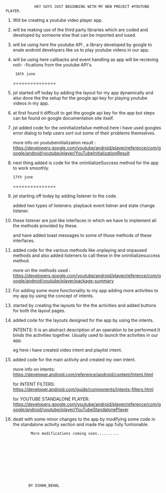                  HEY GUYS JUST BEGINNING WITH MY NEW PROJECT #YOUTUBE PLAYER.


1. Will be creating a youtube video player app.

2. will be making use of the third party libraries which are coded and developed
   by someone else that can be imported and iused.

3. will be using here the youtube API , a library developed by google to enale 
   android developers like us to play youtube videos in our app.

4. will be using here callbacks and event handling as app will be recieving noti-
   -fications from the youtube API's.



        16th june
     ===============

1. jst started off today by adding the layout for my app dynamically and also done the
   the setup for the google api key for playing youtube videos in my app.

2. at first found it difficult to get the google api key for the app but steps can be found on 
   google documentation site itself.

3. jst added code for the oninitializefailue method.here i have used googles error dialog to help
   users sort out some of their problems themselves.

   more info on youtubeinitialization result : https://developers.google.com/youtube/android/player/reference/com/google/android/youtube/player/YouTubeInitializationResult


4. next thing added is code for the oninitializeSuccess method for the app to work smoothly.



       17th june
    ===============

1. jst starting off today by adding listener to the code.

   added two types of listeners: playback event listner and state change listener.

2. these listener are just like interfaces in which we have to implement all the methods provided
   by these.

   and have added toast messages to some of those methods of these interfaces.

3. added code for the various methods like onplaying and onpaused methods and also added listeners to 
   call these in the oninitializesuccess method.

   more on the methods used : https://developers.google.com/youtube/android/player/reference/com/google/android/youtube/player/package-summary

4. For adding some more functionality to my app adding more activities to my app by using the 
   concept of intents.

5. started by creating the layouts for the the activities and added buttons for both the layout pages.

6. added code for the layouts designed for the app by using the intents.

   INTENTS: It is an abstract description of an operation to be performed.It binds the activities together.
   Usually used to launch the activities in our app.

   eg here i have created video intent and playlist intent.

7. added code for the main activity and created my own intent.

   more info on intents: https://developer.android.com/reference/android/content/Intent.html

   for INTENT FILTERS: https://developer.android.com/guide/components/intents-filters.html

   for YOUTUBE STANDALONE PLAYER: https://developers.google.com/youtube/android/player/reference/com/google/android/youtube/player/YouTubeStandalonePlayer

8. dealt with some minor changes to the app by modifying some code in the standalone activity section and
   made the app fully funtionable.





                 

               More modifications coming soon..........











              BY ESHAN_BEHAL


      